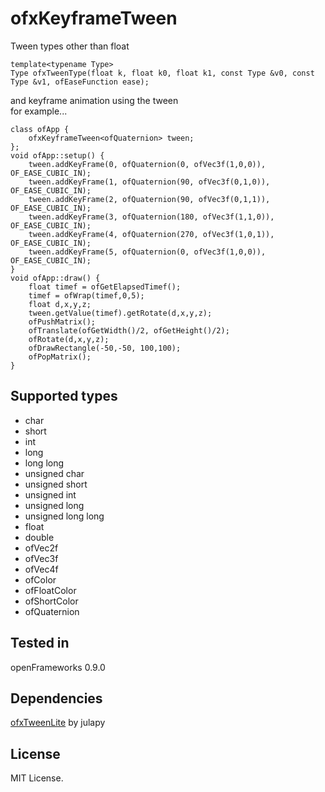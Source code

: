 # ofxKeyframeTween

Tween types other than float

```
template<typename Type>
Type ofxTweenType(float k, float k0, float k1, const Type &v0, const Type &v1, ofEaseFunction ease);
```

and keyframe animation using the tween  
for example...

```
class ofApp {
	ofxKeyframeTween<ofQuaternion> tween;
};
void ofApp::setup() {
	tween.addKeyFrame(0, ofQuaternion(0, ofVec3f(1,0,0)), OF_EASE_CUBIC_IN);
	tween.addKeyFrame(1, ofQuaternion(90, ofVec3f(0,1,0)), OF_EASE_CUBIC_IN);
	tween.addKeyFrame(2, ofQuaternion(90, ofVec3f(0,1,1)), OF_EASE_CUBIC_IN);
	tween.addKeyFrame(3, ofQuaternion(180, ofVec3f(1,1,0)), OF_EASE_CUBIC_IN);
	tween.addKeyFrame(4, ofQuaternion(270, ofVec3f(1,0,1)), OF_EASE_CUBIC_IN);
	tween.addKeyFrame(5, ofQuaternion(0, ofVec3f(1,0,0)), OF_EASE_CUBIC_IN);
}
void ofApp::draw() {
	float timef = ofGetElapsedTimef();
	timef = ofWrap(timef,0,5);
	float d,x,y,z;
	tween.getValue(timef).getRotate(d,x,y,z);
	ofPushMatrix();
	ofTranslate(ofGetWidth()/2, ofGetHeight()/2);
	ofRotate(d,x,y,z);
	ofDrawRectangle(-50,-50, 100,100);
	ofPopMatrix();
}
```

## Supported types
- char
- short
- int
- long
- long long
- unsigned char
- unsigned short
- unsigned int
- unsigned long
- unsigned long long
- float 
- double
- ofVec2f
- ofVec3f
- ofVec4f
- ofColor
- ofFloatColor
- ofShortColor
- ofQuaternion

## Tested in
openFrameworks 0.9.0

## Dependencies
[ofxTweenLite](https://github.com/julapy/ofxTweenLite) by julapy

## License
MIT License.
